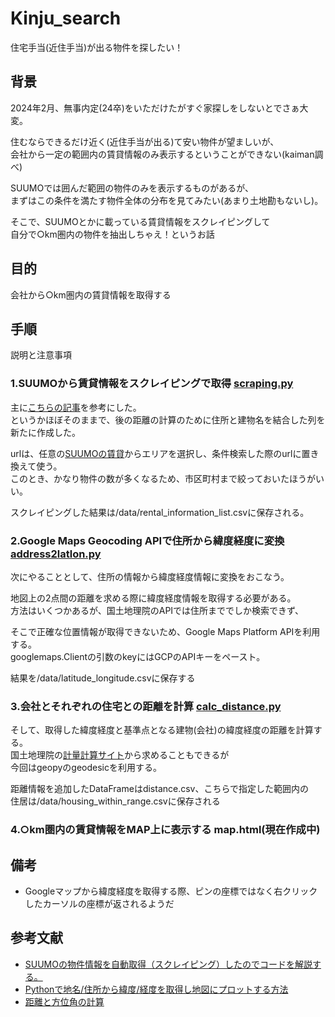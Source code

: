 # Kinju_search
住宅手当(近住手当)が出る物件を探したい！

## 背景
2024年2月、無事内定(24卒)をいただけたがすぐ家探しをしないとでさぁ大変。  

住むならできるだけ近く(近住手当が出る)て安い物件が望ましいが、  
会社から一定の範囲内の賃貸情報のみ表示するということができない(kaiman調べ)

SUUMOでは囲んだ範囲の物件のみを表示するものがあるが、  
まずはこの条件を満たす物件全体の分布を見てみたい(あまり土地勘もないし)。  

そこで、SUUMOとかに載っている賃貸情報をスクレイピングして  
自分で○km圏内の物件を抽出しちゃえ！というお話

## 目的
会社から○km圏内の賃貸情報を取得する

## 手順
説明と注意事項
### 1.SUUMOから賃貸情報をスクレイピングで取得 [scraping.py](https://github.com/kaiman2110/Kinju_search/blob/main/src/scraping.py)
主に[こちらの記事](https://qiita.com/tomyu/items/a08d3180b7cbe63667c9)を参考にした。  
というかほぼそのままで、後の距離の計算のために住所と建物名を結合した列を新たに作成した。  

urlは、任意の[SUUMOの賃貸](https://suumo.jp/chintai/kanto/)からエリアを選択し、条件検索した際のurlに置き換えて使う。  
このとき、かなり物件の数が多くなるため、市区町村まで絞っておいたほうがいい。  

スクレイピングした結果は/data/rental_information_list.csvに保存される。

### 2.Google Maps Geocoding APIで住所から緯度経度に変換 [address2latlon.py](https://github.com/kaiman2110/Kinju_search/blob/main/src/address2latlon.py)
次にやることとして、住所の情報から緯度経度情報に変換をおこなう。  

地図上の2点間の距離を求める際に緯度経度情報を取得する必要がある。  
方法はいくつかあるが、国土地理院のAPIでは住所まででしか検索できず、

そこで正確な位置情報が取得できないため、Google Maps Platform APIを利用する。  
googlemaps.Clientの引数のkeyにはGCPのAPIキーをペースト。

結果を/data/latitude_longitude.csvに保存する

### 3.会社とそれぞれの住宅との距離を計算 [calc_distance.py](https://github.com/kaiman2110/Kinju_search/blob/main/src/calc_distance.py)
そして、取得した緯度経度と基準点となる建物(会社)の緯度経度の距離を計算する。  
国土地理院の[計量計算サイト](https://vldb.gsi.go.jp/sokuchi/surveycalc/surveycalc/bl2stf.html)から求めることもできるが  
今回はgeopyのgeodesicを利用する。

距離情報を追加したDataFrameはdistance.csv、こちらで指定した範囲内の  
住居は/data/housing_within_range.csvに保存される


### 4.○km圏内の賃貸情報をMAP上に表示する map.html(現在作成中)

## 備考
- Googleマップから緯度経度を取得する際、ピンの座標ではなく右クリックしたカーソルの座標が返されるようだ


## 参考文献
- [SUUMOの物件情報を自動取得（スクレイピング）したのでコードを解説する。](https://qiita.com/tomyu/items/a08d3180b7cbe63667c9)
- [Pythonで地名/住所から緯度/経度を取得し地図にプロットする方法](https://qiita.com/daifuku10/items/0cd4a409417d3a7b7297)
- [距離と方位角の計算](https://vldb.gsi.go.jp/sokuchi/surveycalc/surveycalc/bl2stf.html)
